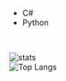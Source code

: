 
- C# 
- Python
 <br>
 

![stats](https://github-readme-stats.vercel.app/api?username=IlIIII&show_icons=true&theme=graywhite)    
![Top Langs](https://github-readme-stats.vercel.app/api/top-langs/?username=IlIIII&layout=compact&theme=graywhite)       
